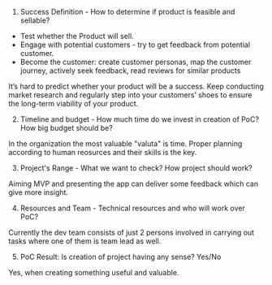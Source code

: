 1. Success Definition - How to determine if product is feasible and sellable?

- Test whether the Product will sell.
- Engage with potential customers - try to get feedback from potential customer.
- Become the customer: create customer personas, map the customer journey, actively seek feedback, read reviews for similar products

It’s hard to predict whether your product will be a success.
Keep conducting market research and regularly step into your customers’ shoes to ensure the long-term viability of your product.

2. Timeline and budget - How much time do we invest in creation of PoC? How big budget should be?

In the organization the most valuable "valuta" is time. 
Proper planning according to human reosurces and their skills is the key.

3. Project's Range - What we want to check? How project should work?

Aiming MVP and presenting the app can deliver some feedback which can give more insight.

4. Resources and Team - Technical resources and who will work over PoC?

Currently the dev team consists of just 2 persons involved in carrying out tasks where one of them is team lead as well.

5. PoC Result: Is creation of project having any sense? Yes/No

Yes, when creating something useful and valuable.
